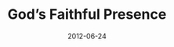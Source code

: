 ---
title: "God’s Faithful Presence"
speaker: "Vincent Bacote"
date: "2012-06-24"
sermonUrl: "//35.190.93.184/sermons/20120624_sunday_vincent_bacote_gods_faithful_presence.mp3"
---